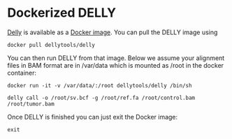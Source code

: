 Dockerized DELLY
================

[Delly](https://github.com/dellytools/delly) is available as a [Docker image](https://hub.docker.com/r/dellytools/delly/). You can pull the DELLY image using

`docker pull dellytools/delly`

You can then run DELLY from that image. Below we assume your alignment files in BAM format are in /var/data which is mounted as /root in the docker container:

`docker run -it -v /var/data/:/root dellytools/delly /bin/sh`

`delly call -o /root/sv.bcf -g /root/ref.fa /root/control.bam /root/tumor.bam`

Once DELLY is finished you can just exit the Docker image:

`exit`
